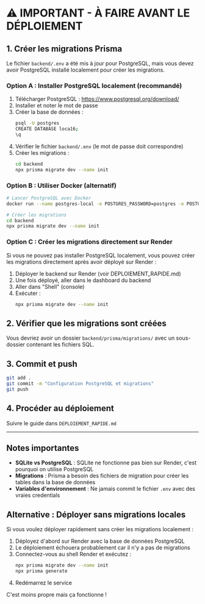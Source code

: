 # ⚠️ IMPORTANT - À FAIRE AVANT LE DÉPLOIEMENT

## 1. Créer les migrations Prisma

Le fichier `backend/.env` a été mis à jour pour PostgreSQL, mais vous devez avoir PostgreSQL installé localement pour créer les migrations.

### Option A : Installer PostgreSQL localement (recommandé)
1. Télécharger PostgreSQL : https://www.postgresql.org/download/
2. Installer et noter le mot de passe
3. Créer la base de données :
   ```bash
   psql -U postgres
   CREATE DATABASE loca16;
   \q
   ```
4. Vérifier le fichier `backend/.env` (le mot de passe doit correspondre)
5. Créer les migrations :
   ```bash
   cd backend
   npx prisma migrate dev --name init
   ```

### Option B : Utiliser Docker (alternatif)
```bash
# Lancer PostgreSQL avec Docker
docker run --name postgres-local -e POSTGRES_PASSWORD=postgres -e POSTGRES_DB=loca16 -p 5432:5432 -d postgres

# Créer les migrations
cd backend
npx prisma migrate dev --name init
```

### Option C : Créer les migrations directement sur Render
Si vous ne pouvez pas installer PostgreSQL localement, vous pouvez créer les migrations directement après avoir déployé sur Render :

1. Déployer le backend sur Render (voir DEPLOIEMENT_RAPIDE.md)
2. Une fois déployé, aller dans le dashboard du backend
3. Aller dans "Shell" (console)
4. Exécuter :
   ```bash
   npx prisma migrate dev --name init
   ```

## 2. Vérifier que les migrations sont créées

Vous devriez avoir un dossier `backend/prisma/migrations/` avec un sous-dossier contenant les fichiers SQL.

## 3. Commit et push

```bash
git add .
git commit -m "Configuration PostgreSQL et migrations"
git push
```

## 4. Procéder au déploiement

Suivre le guide dans `DEPLOIEMENT_RAPIDE.md`

---

## Notes importantes

- **SQLite vs PostgreSQL** : SQLite ne fonctionne pas bien sur Render, c'est pourquoi on utilise PostgreSQL
- **Migrations** : Prisma a besoin des fichiers de migration pour créer les tables dans la base de données
- **Variables d'environnement** : Ne jamais commit le fichier `.env` avec des vraies credentials

## Alternative : Déployer sans migrations locales

Si vous voulez déployer rapidement sans créer les migrations localement :

1. Déployez d'abord sur Render avec la base de données PostgreSQL
2. Le déploiement échouera probablement car il n'y a pas de migrations
3. Connectez-vous au shell Render et exécutez :
   ```bash
   npx prisma migrate dev --name init
   npx prisma generate
   ```
4. Redémarrez le service

C'est moins propre mais ça fonctionne !

